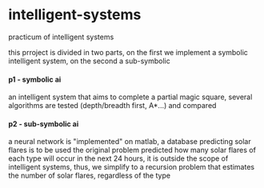 # intelligent-systems
practicum of intelligent systems

this prroject is divided in two parts, on the first we implement a symbolic intelligent system, on the second a sub-symbolic

#### p1 - symbolic ai
an intelligent system that aims to complete a partial magic square, several algorithms are tested (depth/breadth first, A*...) and compared

#### p2 - sub-symbolic ai
a neural network is "implemented" on matlab, a database predicting solar flares is to be used
the original problem predicted how many solar flares of each type will occur in the next 24 hours, it is outside the scope of intelligent systems, thus, we simplify to a recursion problem that estimates the number of solar flares, regardless of the type 
